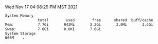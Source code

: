 Wed Nov 17 04:08:29 PM MST 2021
```bash
System Memory
               total        used        free      shared  buff/cache   available
Mem:           7.7Gi       943Mi       3.2Gi       3.0Mi       3.6Gi       6.4Gi
Swap:          7.6Gi       0.0Ki       7.6Gi
System Storage
666M	.
```
```bash
